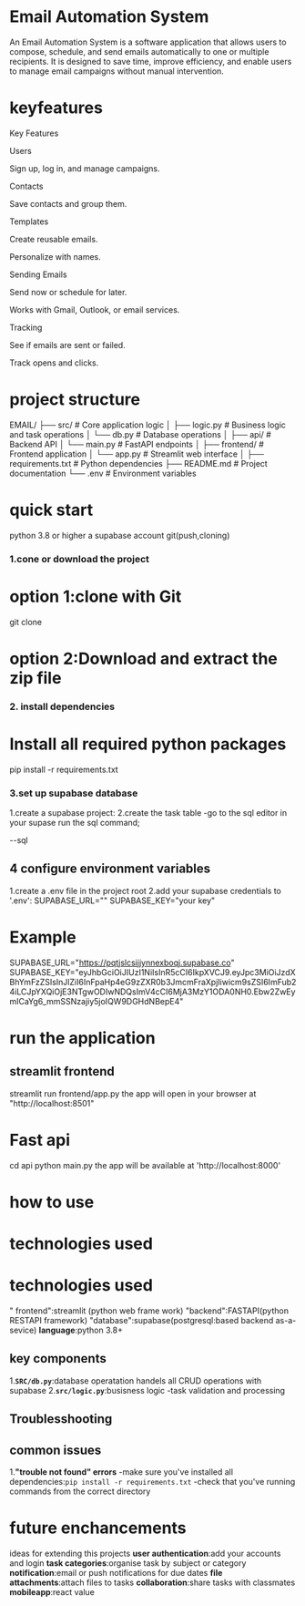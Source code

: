 # Email Automation System
An Email Automation System is a software application that allows users to compose, schedule, and send emails automatically to one or multiple recipients. It is designed to save time, improve efficiency, and enable users to manage email campaigns without manual intervention.

# keyfeatures
Key Features

Users

Sign up, log in, and manage campaigns.

Contacts

Save contacts and group them.

Templates

Create reusable emails.

Personalize with names.

Sending Emails

Send now or schedule for later.

Works with Gmail, Outlook, or email services.

Tracking

See if emails are sent or failed.

Track opens and clicks.
# project structure
EMAIL/
├── src/ # Core application logic
│ ├── logic.py # Business logic and task operations
│ └── db.py # Database operations
│
├── api/ # Backend API
│ └── main.py # FastAPI endpoints
│
├── frontend/ # Frontend application
│ └── app.py # Streamlit web interface
│
├── requirements.txt # Python dependencies
├── README.md # Project documentation
└── .env # Environment variables

# quick start
python 3.8 or higher
a supabase account
git(push,cloning)
### 1.cone or download the project
# option 1:clone with Git
git clone <repository url>
# option 2:Download and extract the zip file
### 2. install dependencies
# Install all required python packages
pip install -r requirements.txt
### 3.set up supabase database
1.create a supabase  project:
2.create the task table
-go to the sql editor in your supase
run the sql command;

--sql











##  4 configure environment variables
1.create a .env file in the project root
2.add your supabase credentials to '.env':
SUPABASE_URL=""
SUPABASE_KEY="your key"
# Example
SUPABASE_URL="https://pqtjslcsijjynnexboqj.supabase.co"
SUPABASE_KEY="eyJhbGciOiJIUzI1NiIsInR5cCI6IkpXVCJ9.eyJpc3MiOiJzdXBhYmFzZSIsInJlZiI6InFpaHp4eG9zZXR0b3JmcmFraXpjIiwicm9sZSI6ImFub24iLCJpYXQiOjE3NTgwODIwNDQsImV4cCI6MjA3MzY1ODA0NH0.Ebw2ZwEymICaYg6_mmSSNzajiy5joIQW9DGHdNBepE4"
# run the application
## streamlit frontend
streamlit run frontend/app.py
the app will open in your browser at "http://localhost:8501"
# Fast api
cd api
python main.py
 the app will be available at 'http://localhost:8000'
 # how to use 
# technologies used
# technologies used
" frontend":streamlit (python web frame work)
"backend":FASTAPI(python RESTAPI framework)
"database":supabase(postgresql:based backend as-a-sevice)
**language**:python 3.8+
## key components
1.**`SRC/db.py`**:database operatation handels all CRUD operations with supabase
2.**`src/logic.py`**:busisness logic
-task validation and processing
## Troublesshooting
## common issues
1.**"trouble not found" errors**
-make sure you've installed all dependencies:`pip install -r requirements.txt`
-check that you've  running commands from the correct directory 
# future enchancements 
ideas for extending this projects 
**user authentication**:add your accounts and login 
**task categories**:organise task by subject or category 
**notification**:email or push  notifications for due dates 
**file attachments**:attach files to tasks
**collaboration**:share tasks with classmates
**mobileapp**:react value 
